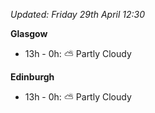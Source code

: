 *Updated: Friday 29th April 12:30*

**Glasgow**

* 13h - 0h: :partly_sunny: Partly Cloudy

**Edinburgh**

* 13h - 0h: :partly_sunny: Partly Cloudy
